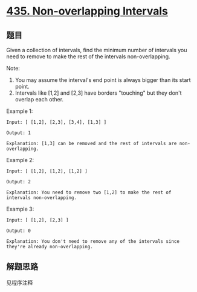 # [435. Non-overlapping Intervals](https://leetcode-cn.com/problems/non-overlapping-intervals/)

## 题目

Given a collection of intervals, find the minimum number of intervals you need to remove to make the rest of the intervals non-overlapping.

Note:

1. You may assume the interval's end point is always bigger than its start point.
1. Intervals like [1,2] and [2,3] have borders "touching" but they don't overlap each other.

Example 1:

```text
Input: [ [1,2], [2,3], [3,4], [1,3] ]

Output: 1

Explanation: [1,3] can be removed and the rest of intervals are non-overlapping.
```

Example 2:

```text
Input: [ [1,2], [1,2], [1,2] ]

Output: 2

Explanation: You need to remove two [1,2] to make the rest of intervals non-overlapping.
```

Example 3:

```text
Input: [ [1,2], [2,3] ]

Output: 0

Explanation: You don't need to remove any of the intervals since they're already non-overlapping.
```

## 解题思路

见程序注释
